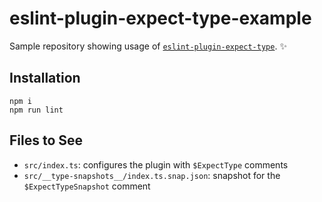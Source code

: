 # eslint-plugin-expect-type-example

Sample repository showing usage of [`eslint-plugin-expect-type`](https://github.com/JoshuaKGoldberg/eslint-plugin-expect-type). ✨

## Installation

```shell
npm i
npm run lint
```

## Files to See

- `src/index.ts`: configures the plugin with `$ExpectType` comments
- `src/__type-snapshots__/index.ts.snap.json`: snapshot for the `$ExpectTypeSnapshot` comment
